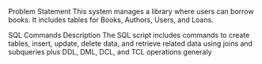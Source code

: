 Problem Statement
This system manages a library where users can borrow books. It includes tables for Books, Authors, Users, and Loans.

SQL Commands Description
The SQL script includes commands to create tables, insert, update, delete data, and retrieve related data using joins and
 subqueries plus DDL, DML, DCL, and TCL operations generaly